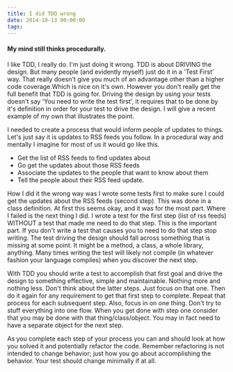 ```yaml
---
title: I did TDD wrong
date: 2014-10-13 00:00:00
tags:
---
```

#### My mind still thinks procedurally.

I like TDD, I really do. I'm just doing it wrong. TDD is about DRIVING the design. But many people (and evidently myself) just do it in a 'Test First' way. That really doesn't give you much of an advantage other than a higher code coverage.<!--more-->Which is nice on it's own. However you don't really get the full benefit that TDD is going for. Driving the design by using your tests doesn't say 'You need to write the test first', it requires that to be done by it's definition in order for your test to drive the design. I will give a recent example of my own that illustrates the point.

I needed to create a process that would inform people of updates to things. Let's just say it is updates to RSS feeds you follow. In a procedural way and mentally I imagine for most of us it would go like this.

 * Get the list of RSS feeds to find updates about
 * Go get the updates about those RSS feeds
 * Associate the updates to the people that want to know about them
 * Tell the people about their RSS feed update.

How I did it the wrong way was I wrote some tests first to make sure I could get the updates about the RSS feeds (second step). This was done in a class definition. At first this seems okay, and it was for the most part. Where I failed is the next thing I did. I wrote a test for the first step (list of rss feeds) WITHOUT a test that made me need to do that step. This is the important part. If you don't write a test that causes you to need to do that step stop writing. The test driving the design should fall across something that is missing at some point. It might be a method, a class, a whole library, anything. Many times writing the test will likely not compile (in whatever fashion your language compiles) when you discover the next step.

With TDD you should write a test to accomplish that first goal and drive the design to something effective, simple and maintainable. Nothing more and nothing less. Don't think about the latter steps. Just focus on that one. Then do it again for any requirement to get that first step to complete. Repeat that process for each subsequent step. Also, focus in on one thing. Don't try to stuff everything into one flow. When you get done with step one consider that you may be done with that thing/class/object. You may in fact need to have a separate object for the next step.

As you complete each step of your process you can and should look at how you solved it and potentially refactor the code. Remember refactoring is not intended to change behavior; just how you go about accomplishing the behavior. Your test should change minimally if at all.